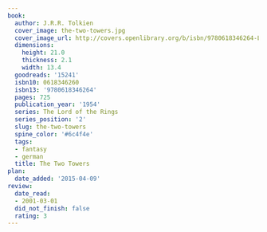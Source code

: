 ```yaml
---
book:
  author: J.R.R. Tolkien
  cover_image: the-two-towers.jpg
  cover_image_url: http://covers.openlibrary.org/b/isbn/9780618346264-L.jpg
  dimensions:
    height: 21.0
    thickness: 2.1
    width: 13.4
  goodreads: '15241'
  isbn10: 0618346260
  isbn13: '9780618346264'
  pages: 725
  publication_year: '1954'
  series: The Lord of the Rings
  series_position: '2'
  slug: the-two-towers
  spine_color: '#6c4f4e'
  tags:
  - fantasy
  - german
  title: The Two Towers
plan:
  date_added: '2015-04-09'
review:
  date_read:
  - 2001-03-01
  did_not_finish: false
  rating: 3
---
```

